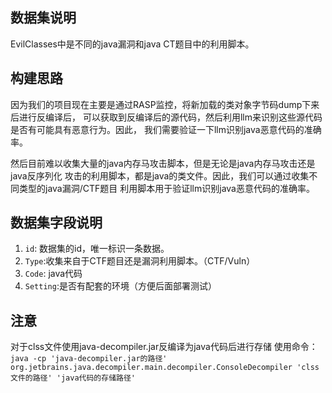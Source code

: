 ## 数据集说明
EvilClasses中是不同的java漏洞和java CT题目中的利用脚本。
## 构建思路
因为我们的项目现在主要是通过RASP监控，将新加载的类对象字节码dump下来后进行反编译后，
可以获取到反编译后的源代码，然后利用llm来识别这些源代码是否有可能具有恶意行为。因此，
我们需要验证一下llm识别java恶意代码的准确率。

然后目前难以收集大量的java内存马攻击脚本，但是无论是java内存马攻击还是java反序列化
攻击的利用脚本，都是java的类文件。因此，我们可以通过收集不同类型的java漏洞/CTF题目
利用脚本用于验证llm识别java恶意代码的准确率。

## 数据集字段说明
1. `id`: 数据集的id，唯一标识一条数据。
2. `Type`:收集来自于CTF题目还是漏洞利用脚本。（CTF/Vuln）
3. `Code`: java代码
4. `Setting`:是否有配套的环境（方便后面部署测试）

## 注意
对于clss文件使用java-decompiler.jar反编译为java代码后进行存储
使用命令：`java -cp 'java-decompiler.jar的路径' org.jetbrains.java.decompiler.main.decompiler.ConsoleDecompiler 'clss文件的路径' 'java代码的存储路径'`